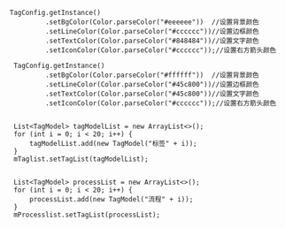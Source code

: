 
       TagConfig.getInstance()
                .setBgColor(Color.parseColor("#eeeeee"))  //设置背景颜色
                .setLineColor(Color.parseColor("#cccccc"))//设置边框颜色
                .setTextColor(Color.parseColor("#848484"))//设置文字颜色
                .setIconColor(Color.parseColor("#cccccc"));//设置右方箭头颜色

        TagConfig.getInstance()
                .setBgColor(Color.parseColor("#ffffff"))  //设置背景颜色
                .setLineColor(Color.parseColor("#45c800"))//设置边框颜色
                .setTextColor(Color.parseColor("#45c800"))//设置文字颜色
                .setIconColor(Color.parseColor("#cccccc"));//设置右方箭头颜色


        List<TagModel> tagModelList = new ArrayList<>();
        for (int i = 0; i < 20; i++) {
            tagModelList.add(new TagModel("标签" + i));
        }
        mTaglist.setTagList(tagModelList);


        List<TagModel> processList = new ArrayList<>();
        for (int i = 0; i < 20; i++) {
            processList.add(new TagModel("流程" + i));
        }
        mProcesslist.setTagList(processList);

